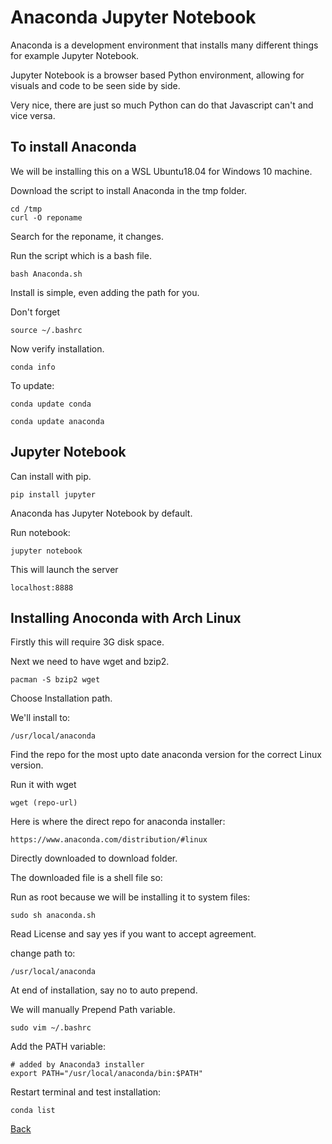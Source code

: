# Anaconda Jupyter Notebook

Anaconda is a development environment that installs many different things for example Jupyter Notebook.

Jupyter Notebook is a browser based Python environment, allowing for visuals and code to be seen side by side.

Very nice, there are just so much Python can do that Javascript can't and vice versa.

## To install Anaconda

We will be installing this on a WSL Ubuntu18.04 for Windows 10 machine.

Download the script to install Anaconda in the tmp folder.

	cd /tmp
	curl -O reponame

Search for the reponame, it changes.

Run the script which is a bash file.

	bash Anaconda.sh

Install is simple, even adding the path for you.

Don't forget

	source ~/.bashrc

Now verify installation.

	conda info

To update:

	conda update conda

	conda update anaconda

## Jupyter Notebook

Can install with pip.

	pip install jupyter

Anaconda has Jupyter Notebook by default.

Run notebook:

	jupyter notebook

This will launch the server

	localhost:8888

## Installing Anoconda with Arch Linux

Firstly this will require 3G disk space.

Next we need to have wget and bzip2.

	pacman -S bzip2 wget

Choose Installation path.

We'll install to:

	/usr/local/anaconda

Find the repo for the most upto date anaconda version for the correct Linux version.

Run it with wget

	wget (repo-url)

Here is where the direct repo for anaconda installer:

	https://www.anaconda.com/distribution/#linux

Directly downloaded to download folder.

The downloaded file is a shell file so:

Run as root because we will be installing it to system files:

	sudo sh anaconda.sh

Read License and say yes if you want to accept agreement.

change path to:

	/usr/local/anaconda

At end of installation, say no to auto prepend.

We will manually Prepend Path variable.

	sudo vim ~/.bashrc

Add the PATH variable:

	# added by Anaconda3 installer
	export PATH="/usr/local/anaconda/bin:$PATH"

Restart terminal and test installation:

	conda list

[Back](https://jaemnkm.github.io/docs_redirect)